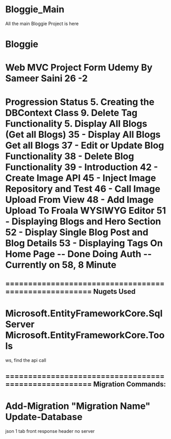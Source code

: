 # Bloggie_Main
All the main Bloggie Project is here


# Bloggie
Web MVC Project Form Udemy By Sameer Saini
26 -2
=====================================================
Progression Status
5. Creating the DBContext Class
9. Delete Tag Functionality
5. Display All Blogs (Get all Blogs)
35 - Display All Blogs Get all Blogs
37 - Edit or Update Blog Functionality
38 - Delete Blog Functionality
39 - Introduction
42 - Create Image API
45 - Inject Image Repository and Test
46 - Call Image Upload From View
48 - Add Image Upload To Froala WYSIWYG Editor
51 - Displaying Blogs and Hero Section
52 - Display Single Blog Post and Blog Details
53 - Displaying Tags On Home Page -- Done
Doing Auth -- Currently on 58, 8 Minute
=====================================================

======================================================
Nugets Used
------------------------------------------------------
Microsoft.EntityFrameworkCore.SqlServer
Microsoft.EntityFrameworkCore.Tools
======================================================


ws, find the api call

======================================================
Migration Commands:
------------------------------------------------------
Add-Migration "Migration Name"
Update-Database
======================================================





json 1 tab front
response header no server

